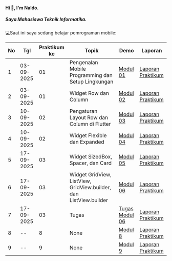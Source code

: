 #### Hi 👋, I'm Naldo. 
##### Saya Mahasiswa Teknik Informatika.

💻Saat ini saya sedang belajar pemrograman mobile:

| No  | Tgl  | Praktikum ke  | Topik  | Demo | Laporan |
| ------------ | ------------ | ------------ | ------------ | ------------ | ------------ | 
|  1 | 03-09-2025  | 01  | Pengenalan Mobile Programming dan Setup Lingkungan  | [Modul 01](https://docs.google.com/document/d/1aVRJTNYvTpJY1oBlYQX1pxzbSQFfJ98n/edit?usp=sharing&ouid=104944616880503288967&rtpof=true&sd=true "Modul 01") | [Laporan Praktikum](https://drive.google.com/file/d/1_JFMhFh7mBU-3Xn7Imv_BcdBs_BIDJ6g/view?usp=sharing) |
|  2 | 03-09-2025  | 01  | Widget Row dan Column  | [Modul 02](https://drive.google.com/file/d/1vOnHP2QDF15tHeX7bveQtUifnsvgecvo/view?usp=drive_link "Demo 02") | [Laporan Praktikum](https://drive.google.com/file/d/1c1hI7u8gQSkxo38WGudBtJgn1l5XA2l7/view?usp=sharing "Template laporan") |
|  3 | 10-09-2025  | 02  | Pengaturan Layout Row dan Column di Flutter  | [Modul 03](https://drive.google.com/file/d/1W0iig7xmXf6Tdv_CFdfuZAV7z2BiYawN/view?usp=drive_link "Demo 03") | [Laporan Praktikum](https://drive.google.com/file/d/1djuKQCdnk5TYw_U-GP5UHTcLC5UOkX5K/view?usp=drive_link "Template laporan") |
|  4 | 10-09-2025  | 02  | Widget Flexible dan Expanded  | [Modul 04](https://drive.google.com/file/d/12ncWV8C3U1M67ase2f-9-rjZHP0-M0Sa/view?usp=drive_link "Demo 04") | [Laporan Praktikum](https://drive.google.com/file/d/1e2AjJgW9mzVryg0vHQqK5zmZGlkrKM5P/view?usp=drive_link "Template laporan") |
|  5 | 17-09-2025  | 03  | Widget SizedBox, Spacer, dan Card | [Modul 05](# "Modul 05") | [Laporan Praktikum](# "Template laporan") |
|  6 | 17-09-2025  | 03  | Widget GridView, ListView, GridView.builder, dan ListView.builder | [Modul 06](https://drive.google.com/file/d/1dd6YS4y6AGqGiWVnT4IGmAcWkzjsfe1i/view?usp=drive_link "Modul 06") | [Laporan Praktikum](https://drive.google.com/file/d/1obeRX8wU2d_M_vvXAyT5S6KrZDbHPzQx/view?usp=drive_link "Template laporan") |
|  7 | 17-09-2025  | 03  | Tugas | [Tugas Modul 06](https://drive.google.com/file/d/1sreBI2-LXsdYV_0AyCKFoQlytMjm8aHS/view?usp=drive_link "Tugas Modul 06") | [Laporan Praktikum](https://drive.google.com/file/d/1wMXjJpYdCs7y3cr9pYYgpdU4p5KmBCWG/view?usp=drive_link "Template laporan") |
|  8 | --  | 8  | None | [Modul 8](# "Demo 8") | [Laporan Praktikum](# "Template laporan") |
|  9 | --  | 9  | None | [Modul 9](# "Demo 9") | [Laporan Praktikum](# "Template laporan") |
